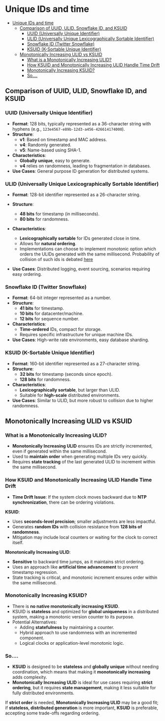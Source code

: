 # Unique IDs and time

<!-- TOC -->
* [Unique IDs and time](#unique-ids-and-time)
  * [Comparison of UUID, ULID, Snowflake ID, and KSUID](#comparison-of-uuid-ulid-snowflake-id-and-ksuid)
    * [UUID (Universally Unique Identifier)](#uuid-universally-unique-identifier)
    * [ULID (Universally Unique Lexicographically Sortable Identifier)](#ulid-universally-unique-lexicographically-sortable-identifier)
    * [Snowflake ID (Twitter Snowflake)](#snowflake-id-twitter-snowflake)
    * [KSUID (K-Sortable Unique Identifier)](#ksuid-k-sortable-unique-identifier)
  * [Monotonically Increasing ULID vs KSUID](#monotonically-increasing-ulid-vs-ksuid)
    * [What is a Monotonically Increasing ULID?](#what-is-a-monotonically-increasing-ulid)
    * [How KSUID and Monotonically Increasing ULID Handle Time Drift](#how-ksuid-and-monotonically-increasing-ulid-handle-time-drift)
    * [Monotonically Increasing KSUID?](#monotonically-increasing-ksuid)
    * [So....](#so)
<!-- TOC -->


## Comparison of UUID, ULID, Snowflake ID, and KSUID

### UUID (Universally Unique Identifier)
- **Format**: 128 bits, typically represented as a 36-character string with hyphens (e.g., `123e4567-e89b-12d3-a456-426614174000`).
- **Structure**:
    - **v1**: Based on timestamp and MAC address.
    - **v4**: Randomly generated.
    - **v5**: Name-based using SHA-1.
- **Characteristics**:
    - **Globally unique**, easy to generate.
    - **v4** relies on randomness, leading to fragmentation in databases.
- **Use Cases**: General purpose ID generation for distributed systems.

### ULID (Universally Unique Lexicographically Sortable Identifier)
- **Format**: 128-bit identifier represented as a 26-character string.
- **Structure**:
    - **48 bits** for timestamp (in milliseconds).
    - **80 bits** for randomness.
- **Characteristics**:
    - **Lexicographically sortable** for IDs generated close in time.
    - Allows for **natural ordering**.
    - Implementations can choose to implement monotonic option which orders the ULIDs generated with the same millisecond. 
     Probability of collision of such ids is debated [here](https://zendesk.engineering/how-probable-are-collisions-with-ulids-monotonic-option-d604d3ed2de)
    
  
- **Use Cases**: Distributed logging, event sourcing, scenarios requiring easy ordering.

### Snowflake ID (Twitter Snowflake)
- **Format**: 64-bit integer represented as a number.
- **Structure**:
    - **41 bits** for timestamp.
    - **10 bits** for datacenter/machine.
    - **12 bits** for sequence number.
- **Characteristics**:
    - **Time-ordered** IDs, compact for storage.
    - Requires specific infrastructure for unique machine IDs.
- **Use Cases**: High-write rate environments, easy database sharding.

### KSUID (K-Sortable Unique Identifier)
- **Format**: 160-bit identifier represented as a 27-character string.
- **Structure**:
    - **32 bits** for timestamp (seconds since epoch).
    - **128 bits** for randomness.
- **Characteristics**:
    - **Lexicographically sortable**, but larger than ULID.
    - Suitable for **high-scale** distributed environments.
- **Use Cases**: Similar to ULID, but more robust to collision due to higher randomness.

## Monotonically Increasing ULID vs KSUID

### What is a Monotonically Increasing ULID?
- **Monotonically Increasing ULID** ensures IDs are strictly incremented, even if generated within the same millisecond.
- Used to **maintain order** when generating multiple IDs very quickly.
- Requires **state tracking** of the last generated ULID to increment within the same millisecond.

### How KSUID and Monotonically Increasing ULID Handle Time Drift
- **Time Drift Issue**: If the system clock moves backward due to **NTP synchronization**, there can be ordering violations.

**KSUID**:
- Uses **seconds-level precision**; smaller adjustments are less impactful.
- Generates **random IDs** with collision resistance from **128 bits of randomness**.
- Mitigation may include local counters or waiting for the clock to correct itself.

**Monotonically Increasing ULID**:
- **Sensitive** to backward time jumps, as it maintains strict ordering.
- Uses an approach like **artificial time advancement** to prevent timestamp regression.
- State tracking is critical, and monotonic increment ensures order within the same millisecond.

### Monotonically Increasing KSUID?
- There is **no native monotonically increasing KSUID**.
- KSUID is **stateless** and optimized for **global uniqueness** in a distributed system, making a monotonic version counter to its purpose.
- Potential Alternatives:
    - Adding **statefulness** by maintaining a counter.
    - Hybrid approach to use randomness with an incremented component.
    - Logical clocks or application-level monotonic logic.

### So....
- **KSUID** is designed to be **stateless** and **globally unique** without needing coordination, which means that making it **monotonically increasing** adds complexity.
- **Monotonically Increasing ULID** is ideal for use cases requiring **strict ordering**, but it requires **state management**, making it less suitable for fully distributed environments.

If **strict order** is needed, **Monotonically Increasing ULID** may be a good fit; if **stateless, distributed generation** is more important, **KSUID** is preferable, accepting some trade-offs regarding ordering.

